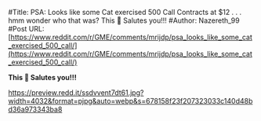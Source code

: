 #Title: PSA: Looks like some Cat exercised 500 Call Contracts at $12 . . . hmm wonder who that was? This 🦍 Salutes you!!!
#Author: Nazereth_99
#Post URL: [https://www.reddit.com/r/GME/comments/mrijdp/psa_looks_like_some_cat_exercised_500_call/](https://www.reddit.com/r/GME/comments/mrijdp/psa_looks_like_some_cat_exercised_500_call/)


 **This 🦍 Salutes you!!!** 

https://preview.redd.it/ssdvvent7dt61.jpg?width=4032&format=pjpg&auto=webp&s=678158f23f207323033c140d48bd36a973343ba8